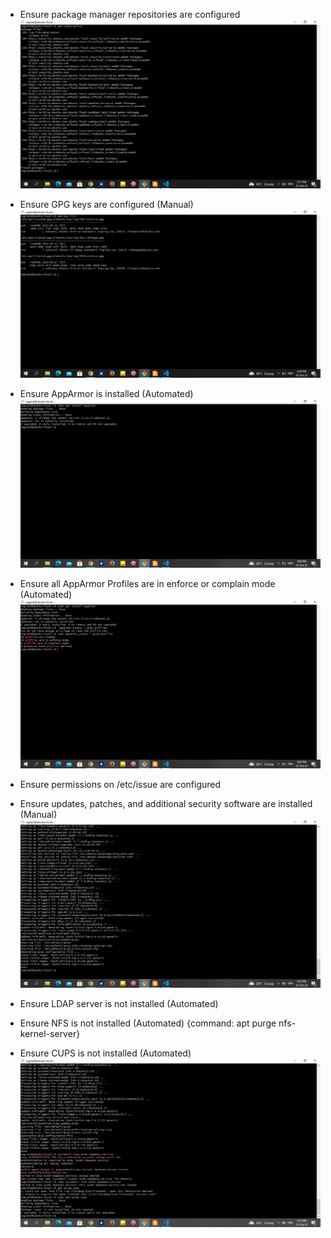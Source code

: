 * Ensure package manager repositories are configured
   !["configured package manager"](screen/package-manager.png)

* Ensure GPG keys are configured (Manual)
   !["configured GPG keys"](screen/gpg-keys.png)

* Ensure AppArmor is installed (Automated)
    !["AppArmor"](screen/apparmor.png)

* Ensure all AppArmor Profiles are in enforce or complain
mode (Automated)
    !["AppArmor-status"](screen/apparmor-status.png)

* Ensure permissions on /etc/issue are configured

* Ensure updates, patches, and additional security software are
installed (Manual)
   !["ensure-updats"](screen/ensure-updats.png)

* Ensure LDAP server is not installed (Automated)

* Ensure NFS is not installed (Automated)
    {command: apt purge nfs-kernel-server}

*  Ensure CUPS is not installed (Automated)
     !["ensure-cup not installed"](screen/cups.png)

